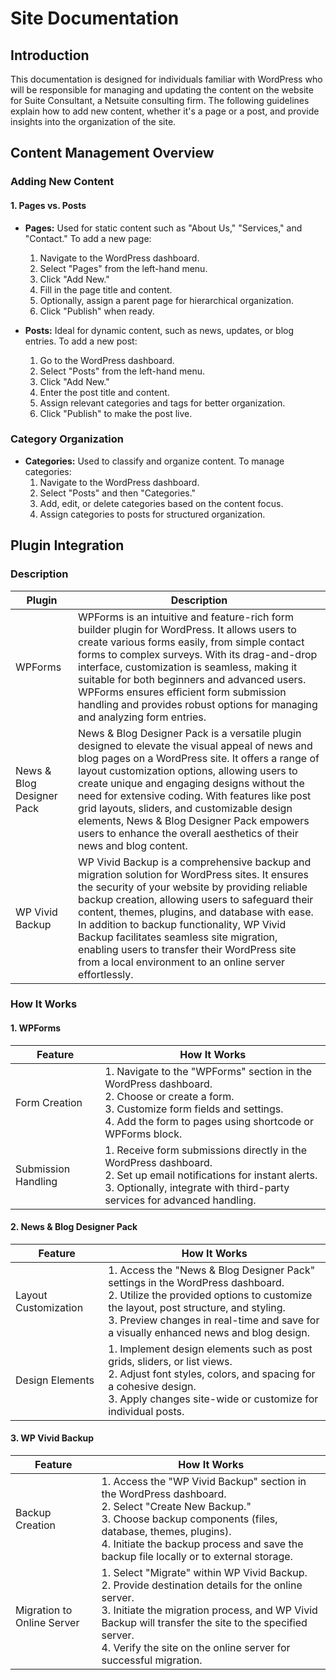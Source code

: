# Site Documentation

## Introduction

This documentation is designed for individuals familiar with WordPress who will be responsible for managing and updating the content on the website for Suite Consultant, a Netsuite consulting firm. The following guidelines explain how to add new content, whether it's a page or a post, and provide insights into the organization of the site.

## Content Management Overview

### Adding New Content

#### 1. Pages vs. Posts

- **Pages:** Used for static content such as "About Us," "Services," and "Contact." To add a new page:
  1. Navigate to the WordPress dashboard.
  2. Select "Pages" from the left-hand menu.
  3. Click "Add New."
  4. Fill in the page title and content.
  5. Optionally, assign a parent page for hierarchical organization.
  6. Click "Publish" when ready.

- **Posts:** Ideal for dynamic content, such as news, updates, or blog entries. To add a new post:
  1. Go to the WordPress dashboard.
  2. Select "Posts" from the left-hand menu.
  3. Click "Add New."
  4. Enter the post title and content.
  5. Assign relevant categories and tags for better organization.
  6. Click "Publish" to make the post live.

### Category Organization

- **Categories:** Used to classify and organize content. To manage categories:
  1. Navigate to the WordPress dashboard.
  2. Select "Posts" and then "Categories."
  3. Add, edit, or delete categories based on the content focus.
  4. Assign categories to posts for structured organization.

## Plugin Integration

### Description

| Plugin | Description |
|---|---|
| WPForms | WPForms is an intuitive and feature-rich form builder plugin for WordPress. It allows users to create various forms easily, from simple contact forms to complex surveys. With its drag-and-drop interface, customization is seamless, making it suitable for both beginners and advanced users. WPForms ensures efficient form submission handling and provides robust options for managing and analyzing form entries. |
| News & Blog Designer Pack |  News & Blog Designer Pack is a versatile plugin designed to elevate the visual appeal of news and blog pages on a WordPress site. It offers a range of layout customization options, allowing users to create unique and engaging designs without the need for extensive coding. With features like post grid layouts, sliders, and customizable design elements, News & Blog Designer Pack empowers users to enhance the overall aesthetics of their news and blog content.|
| WP Vivid Backup | WP Vivid Backup is a comprehensive backup and migration solution for WordPress sites. It ensures the security of your website by providing reliable backup creation, allowing users to safeguard their content, themes, plugins, and database with ease. In addition to backup functionality, WP Vivid Backup facilitates seamless site migration, enabling users to transfer their WordPress site from a local environment to an online server effortlessly.|

### How It Works

#### 1. WPForms

| Feature | How It Works |
|---|---|
| Form Creation | 1. Navigate to the "WPForms" section in the WordPress dashboard. <br> 2. Choose or create a form. <br> 3. Customize form fields and settings. <br> 4. Add the form to pages using shortcode or WPForms block. |
|Submission Handling | 1. Receive form submissions directly in the WordPress dashboard. <br> 2. Set up email notifications for instant alerts. <br> 3. Optionally, integrate with third-party services for advanced handling. |

#### 2. News & Blog Designer Pack

| Feature | How It Works |
|---|---|
| Layout Customization | 1. Access the "News & Blog Designer Pack" settings in the WordPress dashboard. <br> 2. Utilize the provided options to customize the layout, post structure, and styling. <br> 3. Preview changes in real-time and save for a visually enhanced news and blog design. |
| Design Elements | 1. Implement design elements such as post grids, sliders, or list views. <br> 2. Adjust font styles, colors, and spacing for a cohesive design. <br> 3. Apply changes site-wide or customize for individual posts. |

#### 3. WP Vivid Backup

| Feature | How It Works |
|---|---|
| Backup Creation | 1. Access the "WP Vivid Backup" section in the WordPress dashboard. <br> 2. Select "Create New Backup." <br> 3. Choose backup components (files, database, themes, plugins). <br> 4. Initiate the backup process and save the backup file locally or to external storage. |
| Migration to Online Server | 1. Select "Migrate" within WP Vivid Backup. <br> 2. Provide destination details for the online server. <br> 3. Initiate the migration process, and WP Vivid Backup will transfer the site to the specified server. <br> 4. Verify the site on the online server for successful migration. |
